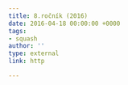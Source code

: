 ```yaml
---
title: 8.ročník (2016)
date: 2016-04-18 00:00:00 +0000
tags:
- squash
author: ''
type: external
link: http

---
```

